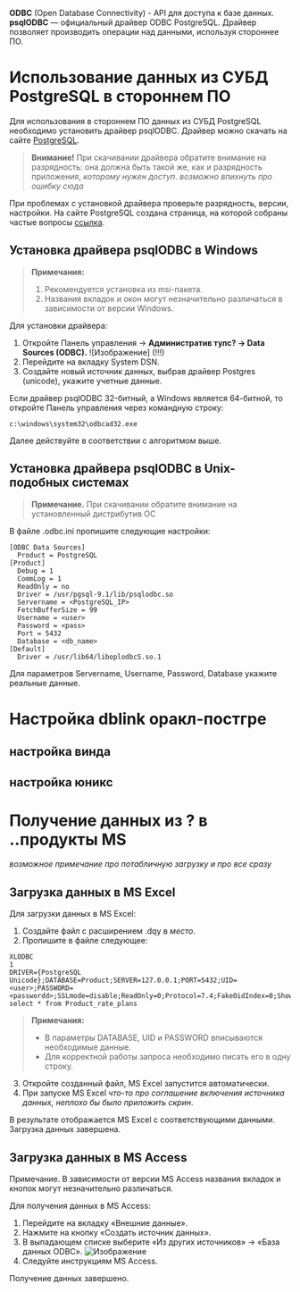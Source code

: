 
**ODBC** (Open Database Connectivity) - API для доступа к базе данных.<br>
**psqlODBC** — официальный драйвер ODBC PostgreSQL. Драйвер позволяет производить операции над данными, используя стороннее ПО.

# Использование данных из СУБД PostgreSQL в стороннем ПО 
Для использования в стороннем ПО данных из СУБД PostgreSQL необходимо установить драйвер psqlODBC. Драйвер можно скачать на сайте [PostgreSQL](https://www.postgresql.org/ftp/odbc/releases/). 

> **Внимание!** При скачивании драйвера обратите внимание на разрядность: она должна быть такой же, как и разрядность приложения, *которому нужен доступ*. *возможно впихнуть про ошибку сюда*

При проблемах с установкой драйвера проверьте разрядность, версии, настройки. На сайте PostgreSQL создана страница, на которой собраны частые вопросы [ссылка](https://odbc.postgresql.org/faq.html).

## Установка драйвера psqlODBC в Windows 
> **Примечания:** 
> 1. Рекомендуется установка из msi-пакета.
> 2. Названия вкладок и окон могут незначительно различаться в зависимости от версии Windows.

Для установки драйвера:
1. Откройте Панель управления -> **Административ тулс? -> Data Sources (ODBC).**
![Изображение] (!!!)
2. Перейдите на вкладку System DSN.
3. Создайте новый источник данных, выбрав драйвер Postgres (unicode), укажите учетные данные. 

Если драйвер psqlODBC 32-битный, а Windows является 64-битной, то откройте Панель управления через командную строку:
```
c:\windows\system32\odbcad32.exe
```
Далее действуйте в соответствии с алгоритмом выше.

## Установка драйвера psqlODBC в Unix-подобных системах 

> **Примечание.** При скачивании обратите внимание на установленный дистрибутив ОС 

В файле .odbc.ini пропишите следующие настройки: 
```
[ODBC Data Sources]
  Product = PostgreSQL
[Product]
  Debug = 1
  CommLog = 1
  ReadOnly = no
  Driver = /usr/pgsql-9.1/lib/psqlodbc.so
  Servername = <PostgreSQL_IP>
  FetchBufferSize = 99
  Username = <user>
  Password = <pass>
  Port = 5432
  Database = <db_name>
[Default]
  Driver = /usr/lib64/liboplodbcS.so.1

```
Для параметров Servername, Username, Password, Database укажите реальные данные.


# Настройка dblink оракл-постгре



## настройка винда



## настройка юникс




# Получение данных из ? в ..продукты MS

*возможное примечание про потабличную загрузку и про все сразу*
## Загрузка данных в MS Excel
Для загрузки данных в MS Excel:
1. Создайте файл с расширением .dqy в *место*. 
2. Пропишите в файле следующее:<br>
``` 
XLODBC
1
DRIVER={PostgreSQL Unicode};DATABASE=Product;SERVER=127.0.0.1;PORT=5432;UID=<user>;PASSWORD=<passwordd>;SSLmode=disable;ReadOnly=0;Protocol=7.4;FakeOidIndex=0;ShowOidColumn=0;RowVersioning=0;ShowSystemTables=0;ConnSettings=;Fetch=100;Socket=4096;UnknownSizes=0;MaxVarcharSize=255;MaxLongVarcharSize=8190;Debug=0;CommLog=0;Optimizer=0;Ksqo=1;UseDeclareFetch=0;TextAsLongVarchar=1;UnknownsAsLongVarchar=0;BoolsAsChar=1;Parse=0;CancelAsFreeStmt=0;ExtraSysTablePrefixes=dd_;LFConversion=1;UpdatableCursors=1;DisallowPremature=0;TrueIsMinus1=0;BI=0;ByteaAsLongVarBinary=0;UseServerSidePrepare=0;LowerCaseIdentifier=0;GssAuthUseGSS=0;XaOpt=1
select * from Product_rate_plans
```
> **Примечания:**
>* В параметры DATABASE, UID и PASSWORD вписываются необходимые данные.
>* Для корректной работы запроса необходимо писать его в одну строку. 

3. Откройте созданный файл, MS Excel запустится автоматически.
4. При запуске MS Excel *что-то про соглашение включения источника данных, неплохо бы было приложить скрин*.

В результате отображается MS Excel с соответствующими данными. Загрузка данных завершена.


## Загрузка данных в MS Access
Примечание. В зависимости от версии MS Access названия вкладок и кнопок могут незначительно различаться.

Для получения данных в MS Access:
1. Перейдите на вкладку «Внешние данные». 
2. Нажмите на кнопку «Создать источник данных».
3. В выпадающем списке выберите «Из других источников» -> «База данных ODBC».
   ![Изображение](https://sun9-29.userapi.com/impg/nM8jnIhNhXSnN_A5WsyWB2uUGo-uHtbv1Twwnw/HGJWt0HXIpU.jpg?size=1003x479&quality=96&sign=3fab328464fda46dbb4746d0fa342e7f&type=album)
4. Следуйте инструкциям MS Access.

Получение данных завершено.